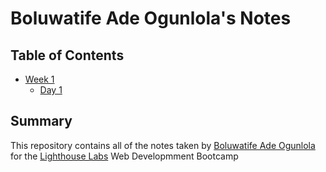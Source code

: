 # Boluwatife Ade Ogunlola's Notes

## Table of Contents
* [Week 1](/Week_1)
  * [Day 1](/Week_1/Day_1)



## Summary 
This repository contains all of the notes taken by [Boluwatife Ade Ogunlola](https://github.com/dontife) for the [Lighthouse Labs](https://www.lighthouselabs.ca/) Web Developmment Bootcamp
